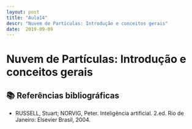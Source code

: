```yaml
---
layout: post
title: "Aula14"
descr: "Nuvem de Partículas: Introdução e conceitos gerais"
date:  2019-09-09
---
```


#  Nuvem de Partículas: Introdução e conceitos gerais

## 📚 Referências bibliográficas

- RUSSELL, Stuart; NORVIG, Peter. Inteligência artificial. 2.ed. Rio de Janeiro: Elsevier Brasil, 2004.